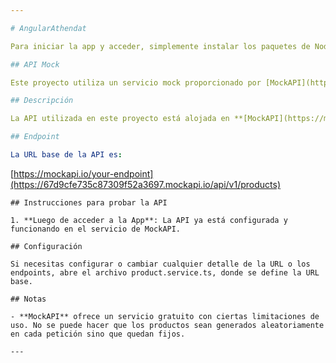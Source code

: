 ```yaml
---

# AngularAthendat

Para iniciar la app y acceder, simplemente instalar los paquetes de Node con el comando npm install y luego levantar el servidor local con ng serve.

## API Mock

Este proyecto utiliza un servicio mock proporcionado por [MockAPI](https://mockapi.io/) para simular una API. A continuación se detallan las instrucciones para ejecutar y probar la API.

## Descripción

La API utilizada en este proyecto está alojada en **[MockAPI](https://mockapi.io/)**. Este servicio simula una API que puede ser utilizada para hacer pruebas sin necesidad de tener un backend real.

## Endpoint

La URL base de la API es:

```
[https://mockapi.io/your-endpoint](https://67d9cfe735c87309f52a3697.mockapi.io/api/v1/products)
```
## Instrucciones para probar la API

1. **Luego de acceder a la App**: La API ya está configurada y funcionando en el servicio de MockAPI.

## Configuración

Si necesitas configurar o cambiar cualquier detalle de la URL o los endpoints, abre el archivo product.service.ts, donde se define la URL base.

## Notas

- **MockAPI** ofrece un servicio gratuito con ciertas limitaciones de uso. No se puede hacer que los productos sean generados aleatoriamente en cada petición sino que quedan fijos.

---
```

